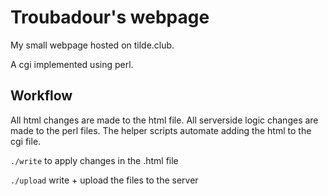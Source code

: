 # Troubadour's webpage

My small webpage hosted on tilde.club.

A cgi implemented using perl.

## Workflow

All html changes are made to the html file.
All serverside logic changes are made to the perl files.
The helper scripts automate adding the html to the cgi file.

`./write` to apply changes in the .html file

`./upload` write + upload the files to the server
